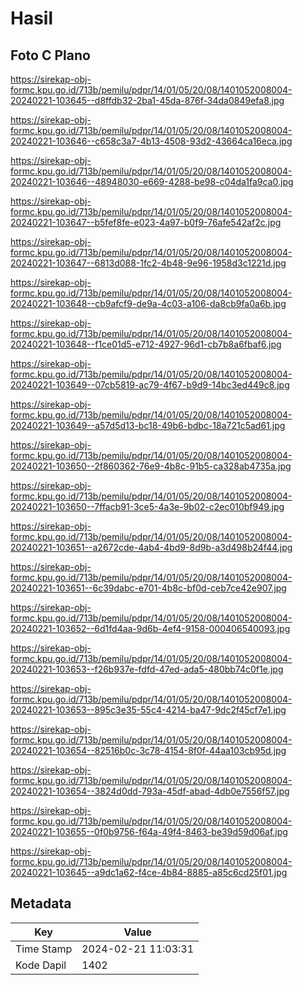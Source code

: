 # Hasil

## Foto C Plano

https://sirekap-obj-formc.kpu.go.id/713b/pemilu/pdpr/14/01/05/20/08/1401052008004-20240221-103645--d8ffdb32-2ba1-45da-876f-34da0849efa8.jpg

https://sirekap-obj-formc.kpu.go.id/713b/pemilu/pdpr/14/01/05/20/08/1401052008004-20240221-103646--c658c3a7-4b13-4508-93d2-43664ca16eca.jpg

https://sirekap-obj-formc.kpu.go.id/713b/pemilu/pdpr/14/01/05/20/08/1401052008004-20240221-103646--48948030-e669-4288-be98-c04da1fa9ca0.jpg

https://sirekap-obj-formc.kpu.go.id/713b/pemilu/pdpr/14/01/05/20/08/1401052008004-20240221-103647--b5fef8fe-e023-4a97-b0f9-76afe542af2c.jpg

https://sirekap-obj-formc.kpu.go.id/713b/pemilu/pdpr/14/01/05/20/08/1401052008004-20240221-103647--6813d088-1fc2-4b48-9e96-1958d3c1221d.jpg

https://sirekap-obj-formc.kpu.go.id/713b/pemilu/pdpr/14/01/05/20/08/1401052008004-20240221-103648--cb9afcf9-de9a-4c03-a106-da8cb9fa0a6b.jpg

https://sirekap-obj-formc.kpu.go.id/713b/pemilu/pdpr/14/01/05/20/08/1401052008004-20240221-103648--f1ce01d5-e712-4927-96d1-cb7b8a6fbaf6.jpg

https://sirekap-obj-formc.kpu.go.id/713b/pemilu/pdpr/14/01/05/20/08/1401052008004-20240221-103649--07cb5819-ac79-4f67-b9d9-14bc3ed449c8.jpg

https://sirekap-obj-formc.kpu.go.id/713b/pemilu/pdpr/14/01/05/20/08/1401052008004-20240221-103649--a57d5d13-bc18-49b6-bdbc-18a721c5ad61.jpg

https://sirekap-obj-formc.kpu.go.id/713b/pemilu/pdpr/14/01/05/20/08/1401052008004-20240221-103650--2f860362-76e9-4b8c-91b5-ca328ab4735a.jpg

https://sirekap-obj-formc.kpu.go.id/713b/pemilu/pdpr/14/01/05/20/08/1401052008004-20240221-103650--7ffacb91-3ce5-4a3e-9b02-c2ec010bf949.jpg

https://sirekap-obj-formc.kpu.go.id/713b/pemilu/pdpr/14/01/05/20/08/1401052008004-20240221-103651--a2672cde-4ab4-4bd9-8d9b-a3d498b24f44.jpg

https://sirekap-obj-formc.kpu.go.id/713b/pemilu/pdpr/14/01/05/20/08/1401052008004-20240221-103651--6c39dabc-e701-4b8c-bf0d-ceb7ce42e907.jpg

https://sirekap-obj-formc.kpu.go.id/713b/pemilu/pdpr/14/01/05/20/08/1401052008004-20240221-103652--6d1fd4aa-9d6b-4ef4-9158-000406540093.jpg

https://sirekap-obj-formc.kpu.go.id/713b/pemilu/pdpr/14/01/05/20/08/1401052008004-20240221-103653--f26b937e-fdfd-47ed-ada5-480bb74c0f1e.jpg

https://sirekap-obj-formc.kpu.go.id/713b/pemilu/pdpr/14/01/05/20/08/1401052008004-20240221-103653--895c3e35-55c4-4214-ba47-9dc2f45cf7e1.jpg

https://sirekap-obj-formc.kpu.go.id/713b/pemilu/pdpr/14/01/05/20/08/1401052008004-20240221-103654--82516b0c-3c78-4154-8f0f-44aa103cb95d.jpg

https://sirekap-obj-formc.kpu.go.id/713b/pemilu/pdpr/14/01/05/20/08/1401052008004-20240221-103654--3824d0dd-793a-45df-abad-4db0e7556f57.jpg

https://sirekap-obj-formc.kpu.go.id/713b/pemilu/pdpr/14/01/05/20/08/1401052008004-20240221-103655--0f0b9756-f64a-49f4-8463-be39d59d06af.jpg

https://sirekap-obj-formc.kpu.go.id/713b/pemilu/pdpr/14/01/05/20/08/1401052008004-20240221-103645--a9dc1a62-f4ce-4b84-8885-a85c6cd25f01.jpg


## Metadata

| Key        | Value               |
| ---------- | ------------------- |
| Time Stamp | 2024-02-21 11:03:31 |
| Kode Dapil | 1402                |



